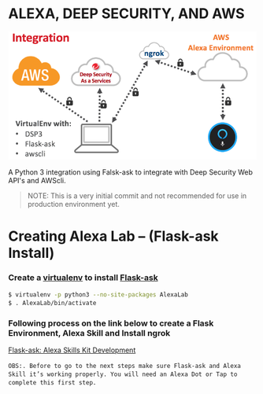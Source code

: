 ALEXA, DEEP SECURITY, AND AWS
===

![](Docs/Architecture/architecture.png)


A Python 3 integration using Falsk-ask to integrate with Deep Security Web API's and AWScli.

>NOTE: This is a very initial commit and not recommended for use in production environment yet.


# Creating Alexa Lab – (Flask-ask Install)

### Create a [virtualenv] to install [Flask-ask]

```sh
$ virtualenv -p python3 --no-site-packages AlexaLab
$ . AlexaLab/bin/activate
```
### Following process on the link below to create a Flask Environment, Alexa Skill and Install ngrok

[Flask-ask: Alexa Skills Kit Development]

`OBS:. Before to go to the next steps make sure Flask-ask and Alexa Skill it’s working properly. You will need an Alexa Dot or Tap to complete this first step.`




[//]: # (External Links)
[virtualenv]:https://virtualenv.pypa.io/en/stable/
[Flask-ask]:https://github.com/johnwheeler/flask-ask
[Flask-ask: Alexa Skills Kit Development]:https://developer.amazon.com/blogs/post/Tx14R0IYYGH3SKT/flask-ask-a-new-python-framework-for-rapid-alexa-skills-kit-development
